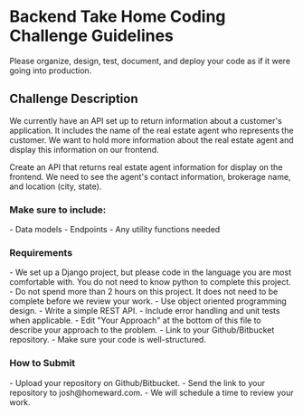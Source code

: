 <h1>Backend Take Home Coding Challenge Guidelines</h1>

Please organize, design, test, document, and deploy your code as if it were going into production.

<h2>Challenge Description</h2>

We currently have an API set up to return information about a customer's application. It includes the name of
the real estate agent who represents the customer. We want to hold more information about the real estate agent and
display this information on our frontend.

Create an API that returns real estate agent information for display on the frontend. We need to see the agent's contact
information, brokerage name, and location (city, state).

<h3>Make sure to include:</h3>
  - Data models
  - Endpoints
  - Any utility functions needed

<h3>Requirements</h3>
  - We set up a Django project, but please code in the language you are most comfortable with. You do not need to know
    python to complete this project.
  - Do not spend more than 2 hours on this project. It does not need to be complete before we review your work.
  - Use object oriented programming design.
  - Write a simple REST API.
  - Include error handling and unit tests when applicable.
  - Edit "Your Approach" at the bottom of this file to describe your approach to the problem.
  - Link to your Github/Bitbucket repository.
  - Make sure your code is well-structured.

<h3>How to Submit</h3>
  - Upload your repository on Github/Bitbucket.
  - Send the link to your repository to josh@homeward.com.
  - We will schedule a time to review your work.

